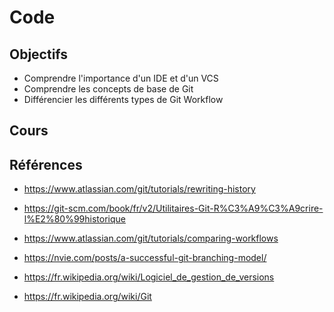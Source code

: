 # Code

## Objectifs

- Comprendre l'importance d'un IDE et d'un VCS
- Comprendre les concepts de base de Git
- Différencier les différents types de Git Workflow

## Cours

<script setup>
import { withBase } from "vitepress";
</script>

<Reveate :markdown-file="withBase('/lessons/code.md')" />

## Références

- https://www.atlassian.com/git/tutorials/rewriting-history
- https://git-scm.com/book/fr/v2/Utilitaires-Git-R%C3%A9%C3%A9crire-l%E2%80%99historique
- https://www.atlassian.com/git/tutorials/comparing-workflows
- https://nvie.com/posts/a-successful-git-branching-model/

- https://fr.wikipedia.org/wiki/Logiciel_de_gestion_de_versions
- https://fr.wikipedia.org/wiki/Git
